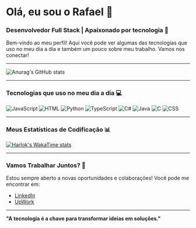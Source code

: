 # Olá, eu sou o Rafael 👋

### Desenvolvedor Full Stack | Apaixonado por tecnologia 🚀

Bem-vindo ao meu perfil! Aqui você pode ver algumas das tecnologias que uso no meu dia a dia e também um pouco sobre meu trabalho. Vamos nos conectar!

---

![Anurag's GitHub stats](https://github-readme-stats.vercel.app/api?username=RafaelLechensque&show_icons=true&theme=radical)

---

### Tecnologias que uso no meu dia a dia 💻

<div style="display: inline-block">
  <img align="center" alt="JavaScript" src="https://img.shields.io/badge/JavaScript-323330?style=for-the-badge&logo=javascript&logoColor=F7DF1E" />
  <img align="center" alt="HTML" src="https://img.shields.io/badge/HTML-239120?style=for-the-badge&logo=html5&logoColor=white" />
  <img align="center" alt="Python" src="https://img.shields.io/badge/Python-14354C?style=for-the-badge&logo=python&logoColor=white" />
  <img align="center" alt="TypeScript" src="https://img.shields.io/badge/TypeScript-007ACC?style=for-the-badge&logo=typescript&logoColor=white" />
  <img align="center" alt="C#" src="https://img.shields.io/badge/C%23-239120?style=for-the-badge&logo=c-sharp&logoColor=white" />
  <img align="center" alt="Java" src="https://img.shields.io/badge/Java-ED8B00?style=for-the-badge&logo=openjdk&logoColor=white" />
  <img align="center" alt="C" src="https://img.shields.io/badge/C-00599C?style=for-the-badge&logo=c&logoColor=white" />
  <img align="center" alt="CSS" src="https://img.shields.io/badge/CSS-239120?&style=for-the-badge&logo=css3&logoColor=white" />
</div>

---

### Meus Estatísticas de Codificação 📊

[![Harlok's WakaTime stats](https://github-readme-stats.vercel.app/api/wakatime?username=@RafaelLechensque)](https://github.com/anuraghazra/github-readme-stats)

---

### Vamos Trabalhar Juntos? 🤝

Estou sempre aberto a novas oportunidades e colaborações! Você pode me encontrar em:

- [LinkedIn](https://www.linkedin.com/in/rafael-lechensque/) 
- [UpWork](https://www.upwork.com/freelancers/~01fb6d9c9f774f023a)

---

**"A tecnologia é a chave para transformar ideias em soluções."**
